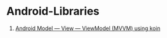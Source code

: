 # Android-Libraries

1) <a href="https://github.com/Netset-Software/Android-Libraries/tree/android-mvvm-architecture-koin">Android Model — View — ViewModel (MVVM) using koin</a>

